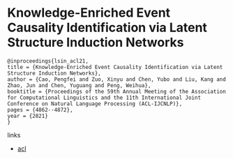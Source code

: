 # Knowledge-Enriched Event Causality Identification via Latent Structure Induction Networks

```
@inproceedings{lsin_acl21,
title = {Knowledge-Enriched Event Causality Identification via Latent Structure Induction Networks},
author = {Cao, Pengfei and Zuo, Xinyu and Chen, Yubo and Liu, Kang and Zhao, Jun and Chen, Yuguang and Peng, Weihua},
booktitle = {Proceedings of the 59th Annual Meeting of the Association for Computational Linguistics and the 11th International Joint Conference on Natural Language Processing (ACL-IJCNLP)},
pages = {4862--4872},
year = {2021}
}
```

links
- [acl](https://aclanthology.org/2021.acl-long.376)
